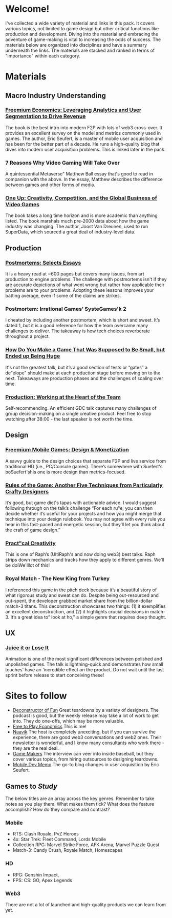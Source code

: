 # Welcome!
I've collected a wide variety of material and links in this pack. It covers various topics, not limited to game design but other critical functions like production and development.
Diving into the material and embracing the adventure of game-making is vital to increasing the odds of success.
The materials below are organized into disciplines and have a summary underneath the links. The materials are stacked and ranked in terms of "importance" within each category.
# Materials
## Macro Industry Understanding
### [Freemium Economics: Leveraging Analytics and User Segmentation to Drive Revenue](https://read.amazon.com/kp/embed?asin=B00HNVG0MG&preview=newtab&linkCode=kpe&ref_=cm_sw_r_kb_dp_EN5V1DCP7QNTJYFFYSAQ)
The book is the best intro into modern F2P with lots of web3 cross-over. It provides an excellent survey on the model and metrics commonly used in games. The author, Eric Seufert, is a master of mobile user acquisition and has been for the better part of a decade. He runs a high-quality blog that dives into modern user acquisition problems. This is linked later in the pack.
### 7 Reasons Why Video Gaming Will Take Over
A quintessential Metaverse" Matthew Ball essay that's good to read in companion with the above. In the essay, Matthew describes the difference between games and other forms of media.
### [One Up: Creativity, Competition, and the Global Business of Video Games](https://read.amazon.com/kp/embed?asin=B087NC6LS8&preview=newtab&linkCode=kpe&ref_=cm_sw_r_kb_dp_SH2EDSM21X89QKG7SWN5)
The book takes a long time horizon and is more academic than anything listed. The book marshals much pre-2000 data about how the game industry was changing. The author, Joost Van Dreunen, used to run SuperData, which sourced a great deal of industry-level data.
## Production
### [Postmortems: Selects Essays](https://read.amazon.com/kp/embed?asin=B07DKWGK4B&preview=newtab&linkCode=kpe&ref_=cm_sw_r_kb_dp_MC0NEPF5A10A5SJXDFNQ)
It is a heavy read at ~600 pages but covers many issues, from art production to engine problems. The challenge with postmortems isn't if they are accurate depictions of what went wrong but rather how applicable their problems are to your problems. Adopting these lessons improves your batting average, even if some of the claims are strikes.
### Postmortem: Irrational Games’ SysteGames'k 2
I cheated by including another postmortem, which is short and sweet. It’s dated  1, but it is a good reference for how the team overcame many challenges to deliver. The takeaway is how tech choices reverberate throughout a project.
### [How Do You Make a Game That Was Supposed to Be Small, but Ended up Being Huge](https://www.youtube.com/watch?v=DcxRUc092WY&ab_channel=GDC)
It's not the greatest talk, but it’s a good section of tests or “gates” a de"elope" should make at each production stage before moving on to the next. Takeaways are production phases and the challenges of scaling over time.
### [Production: Working at the Heart of the Team](https://www.youtube.com/watch?v=j9-ZI1j4a6A&ab_channel=GDC)
Self-recommending. An efficient GDC talk captures many challenges of group decision-making on a single creative product. Feel free to stop watching after 38:00 - the last speaker is not worth the time.
## Design
### [Freemium Mobile Games: Design & Monetization](https://www.amazon.com/dp/1512322172/ref=cm_sw_em_r_mt_dp_D8WE5TEWN7KPSEBY6Q1R)
A savvy guide to the design choices that separate F2P and live service from traditional HD (i.e., PC/Console games). There’s somewhere with Suefert's boSuefert'shis one is more design than metrics-focused.
### [Rules of the Game: Another Five Techniques from Particularly Crafty Designers](https://www.youtube.com/watch?v=MVq1-y7ailE&ab_channel=GDC)
It’s good, but game diet's tapas with actionable advice. I would suggest following through on the talk’s challenge “For each ru"e; you can then decide whether it’s useful for your projects and how you might merge that technique into your design rulebook. You may not agree with every rule you hear in this fast-paced and energetic session, but they’ll let you think about the craft of game design.”
### [Pract"cal Creativity](https://www.youtube.com/watch?v=zyVTxGpEO30&ab_channel=GDC)
This is one of Raph’s (UltiRaph's and now doing web3) best talks.  Raph strips down mechanics and tracks how they apply to different genres. We’ll be doiWe'lllot of this!
### Royal Match - The New King from Turkey
I referenced this game in the pitch deck because it’s a beautiful story of what rigorous study and sweat can do. Despite being out-resourced and out-spent, the developer grabbed market share from the billion-dollar match-3 titans.
This deconstruction showcases two things: (1) it exemplifies an excellent deconstruction, and (2) it highlights crucial decisions in match-3. It’s a great idea to” look at ho," a simple genre that requires deep thought.
## UX
### [Juice it or Lose It](https://www.youtube.com/watch?v=Fy0aCDmgnxg&ab_channel=grapefrukt)
Animation is one of the most significant differences between polished and unpolished games. The talk is lightning-quick and demonstrates how small touches’ have an 'incredible effect on the product. Do not wait until the last sprint before release to start conceiving these!
# Sites to follow
- [Deconstructor of Fun](https://www.deconstructoroffun.com/)
Great teardowns by a variety of designers. The podcast is good, but the weekly release may take a lot of work to get into. They do one-offs, which may be more valuable.
- [Free to Play Economics](http://freetoplayeconomics.com/)
This is me!
- [Naavik](https://naavik.co/themetacast)
The host is completely unexciting, but if you can survive the experience, there are good web3 conversations and web2 ones. Their newsletter is wonderful, and I know many consultants who work there -  they are the real deal.
- [Game Makers](https://www.youtube.com/channel/UCJNjY2wtI5-F9ECeSA9KhEQ)
The interview can veer into inside baseball, but they cover various topics, from hiring outsources to designing teardowns.
- [Mobile Dev Memo](https://mobiledevmemo.com/)
The go-to blog changes in user acquisition by Eric Seufert.

## Games to _Study_
The below titles are an array across the key genres. Remember to take notes as you play them. What makes them tick? What does the feature accomplish? How do they compare and contrast?
### Mobile
- RTS: Clash Royale, PvZ Heroes
- 4x: Star Trek: Fleet Command, Lords Mobile  
- Collection RPG: Marvel Strike Force, AFK Arena, Marvel Puzzle Quest
- Match-3: Candy Crush, Royale Match, Homescapes
### HD
- RPG: Genshin Impact,
- FPS: CS: GO, Apex Legends
### Web3
There are not a lot of launched and high-quality products we can learn from yet.

